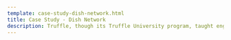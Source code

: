```yaml
---
template: case-study-dish-network.html
title: Case Study - Dish Network
description: Truffle, though its Truffle University program, taught engineers at DISH how to build blockchain applications.
---
```

